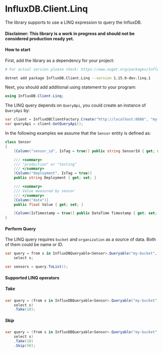 # InfluxDB.Client.Linq

The library supports to use a LINQ expression to query the InfluxDB.

#### Disclaimer: This library is a work in progress and should not be considered production ready yet.

#### How to start

First, add the library as a dependency for your project:

```bash
# For actual version please check: https://www.nuget.org/packages/InfluxDB.Client.Linq/

dotnet add package InfluxDB.Client.Linq --version 1.15.0-dev.linq.1
```

Next, you should add additional using statement to your program:

```c#
using InfluxDB.Client.Linq;
```

The LINQ query depends on `QueryApi`, you could create an instance of `QueryApi` by:

```c#
var client = InfluxDBClientFactory.Create("http://localhost:8086", "my-token");
var queryApi = client.GetQueryApi();
```

In the following examples we assume that the `Sensor` entity is defined as:

```c#
class Sensor
{
    [Column("sensor_id", IsTag = true)] public string SensorId { get; set; }

    /// <summary>
    /// "production" or "testing"
    /// </summary>
    [Column("deployment", IsTag = true)]
    public string Deployment { get; set; }

    /// <summary>
    /// Value measured by sensor
    /// </summary>
    [Column("data")]
    public float Value { get; set; }

    [Column(IsTimestamp = true)] public DateTime Timestamp { get; set; }
}
```

#### Perform Query

The LINQ query requires `bucket` and `organization` as a source of data. Both of them could be name or ID.

```c#
var query = from s in InfluxDBQueryable<Sensor>.Queryable("my-bucket", "my-org", queryApi)
    select s;

var sensors = query.ToList();
```

#### Supported LINQ operators

##### Take

```c#
var query = (from s in InfluxDBQueryable<Sensor>.Queryable("my-bucket", "my-org", queryApi)
    select s)
    .Take(10);
```

##### Skip

```c#
var query = (from s in InfluxDBQueryable<Sensor>.Queryable("my-bucket", "my-org", queryApi)
    select s)
    .Take(10)
    .Skip(50);
```
